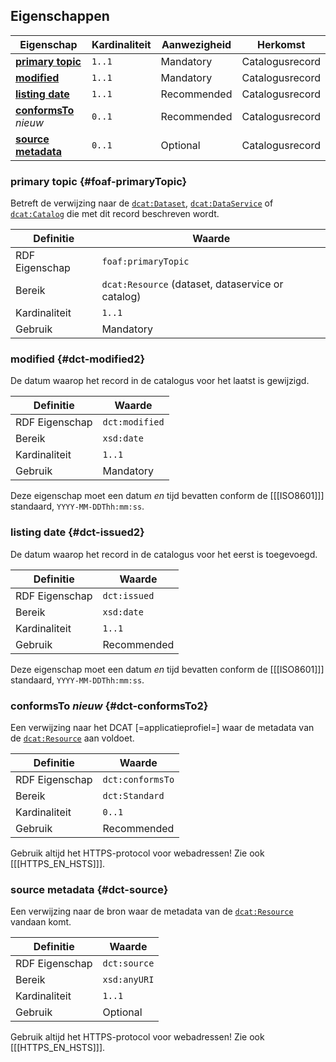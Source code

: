 ## Eigenschappen

| **Eigenschap**                                                | Kardinaliteit | Aanwezigheid | Herkomst        |
| ------------------------------------------------------------- | ------------- | ------------ | --------------- |
| [**primary topic**](#foaf-primaryTopic)                       | `1..1`        | Mandatory    | Catalogusrecord |
| [**modified**](#dct-modified2)                                | `1..1`        | Mandatory    | Catalogusrecord |
| [**listing date**](#dct-issued2)                              | `1..1`        | Recommended  | Catalogusrecord |
| [**conformsTo**](#dct-conformsTo2) <em class="new">nieuw</em> | `0..1`        | Recommended  | Catalogusrecord |
| [**source metadata**](#dct-source)                            | `0..1`        | Optional     | Catalogusrecord |

### primary topic {#foaf-primaryTopic}

Betreft de verwijzing naar de [`dcat:Dataset`](#dcat-Dataset), [`dcat:DataService`](#dcat-DataService) of 
[`dcat:Catalog`](#dcat-Catalog) die met dit record beschreven wordt.

| Definitie      | Waarde                                        |
| -------------- | --------------------------------------------- |
| RDF Eigenschap | `foaf:primaryTopic`                           |
| Bereik         | `dcat:Resource` (dataset, dataservice or catalog) |
| Kardinaliteit  | `1..1`                                        |
| Gebruik        | Mandatory                                     |

### modified {#dct-modified2}

De datum waarop het record in de catalogus voor het laatst is gewijzigd.

| Definitie      | Waarde         |
| -------------- | -------------- |
| RDF Eigenschap | `dct:modified` |
| Bereik         | `xsd:date`     |
| Kardinaliteit  | `1..1`         |
| Gebruik        | Mandatory      |

<aside class="note">

Deze eigenschap moet een datum *en* tijd bevatten conform de [[[ISO8601]]] standaard, `YYYY-MM-DDThh:mm:ss`.

</aside>

### listing date {#dct-issued2}

De datum waarop het record in de catalogus voor het eerst is toegevoegd.

| Definitie      | Waarde       |
| -------------- | ------------ |
| RDF Eigenschap | `dct:issued` |
| Bereik         | `xsd:date`   |
| Kardinaliteit  | `1..1`       |
| Gebruik        | Recommended  |

<aside class="note">

Deze eigenschap moet een datum *en* tijd bevatten conform de [[[ISO8601]]] standaard, `YYYY-MM-DDThh:mm:ss`.

</aside>

### conformsTo <em class="new">nieuw</em>  {#dct-conformsTo2}

Een verwijzing naar het DCAT [=applicatieprofiel=] waar de metadata van de [`dcat:Resource`](#dcat-Resource) aan 
voldoet.

| Definitie      | Waarde           |
| -------------- | ---------------- |
| RDF Eigenschap | `dct:conformsTo` |
| Bereik         | `dct:Standard`   |
| Kardinaliteit  | `0..1`           |
| Gebruik        | Recommended      |

<aside class="note">

Gebruik altijd het HTTPS-protocol voor webadressen! Zie ook [[[HTTPS_EN_HSTS]]].

</aside>

### source metadata {#dct-source}

Een verwijzing naar de bron waar de metadata van de [`dcat:Resource`](#dcat-Resource) vandaan komt.

| Definitie      | Waarde       |
| -------------- | ------------ |
| RDF Eigenschap | `dct:source` |
| Bereik         | `xsd:anyURI` |
| Kardinaliteit  | `1..1`       |
| Gebruik        | Optional     |

<aside class="note">

Gebruik altijd het HTTPS-protocol voor webadressen! Zie ook [[[HTTPS_EN_HSTS]]].

</aside>
